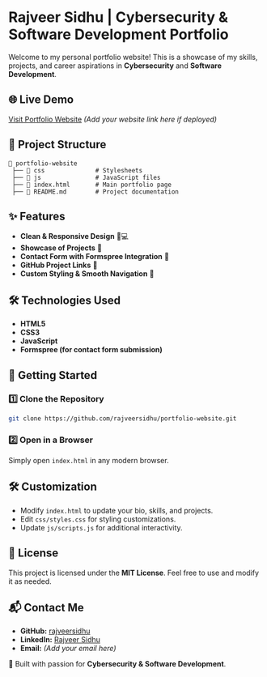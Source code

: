 # Rajveer Sidhu | Cybersecurity & Software Development Portfolio

Welcome to my personal portfolio website! This is a showcase of my skills, projects, and career aspirations in **Cybersecurity** and **Software Development**.

## 🌐 Live Demo
[Visit Portfolio Website](#) *(Add your website link here if deployed)*

## 📂 Project Structure
```
📁 portfolio-website
 ├── 📁 css              # Stylesheets
 ├── 📁 js               # JavaScript files
 ├── 📄 index.html       # Main portfolio page
 ├── 📄 README.md        # Project documentation
```

## ✨ Features
- **Clean & Responsive Design** 📱💻
- **Showcase of Projects** 🚀
- **Contact Form with Formspree Integration** 📩
- **GitHub Project Links** 🔗
- **Custom Styling & Smooth Navigation** 🎨

## 🛠️ Technologies Used
- **HTML5**
- **CSS3**
- **JavaScript**
- **Formspree (for contact form submission)**

## 🚀 Getting Started
### 1️⃣ Clone the Repository
```bash
git clone https://github.com/rajveersidhu/portfolio-website.git
```

### 2️⃣ Open in a Browser
Simply open `index.html` in any modern browser.

## 🛠️ Customization
- Modify `index.html` to update your bio, skills, and projects.
- Edit `css/styles.css` for styling customizations.
- Update `js/scripts.js` for additional interactivity.

## 📝 License
This project is licensed under the **MIT License**. Feel free to use and modify it as needed.

## 📬 Contact Me
- **GitHub:** [rajveersidhu](https://github.com/rajveersidhu)
- **LinkedIn:** [Rajveer Sidhu](https://linkedin.com/in/rajveer-sidhu)
- **Email:** *(Add your email here)*

🚀 Built with passion for **Cybersecurity & Software Development**.
